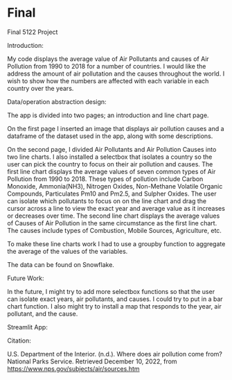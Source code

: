# Final
Final 5122 Project

Introduction:

My code displays the average value of Air Pollutants and causes of Air Pollution from 1990 to 2018 for a number of countries. I would like the address the amount of air pollutation and the causes throughout the world. I wish to show how the numbers are affected with each variable in each country over the years.


Data/operation abstraction design:

The app is divided into two pages; an introduction and line chart page.

On the first page I inserted an image that displays air pollution causes and a dataframe of the dataset used in the app, along with some descriptions.

On the second page, I divided Air Pollutants and Air Pollution Causes into two line charts. I also installed a selectbox that isolates a country so the user can pick the country to focus on their air pollution and causes. The first line chart displays the average values of seven common types of Air Pollution from 1990 to 2018. These types of pollution include Carbon Monoxide, Ammonia(NH3), Nitrogen Oxides, Non-Methane Volatile Organic Compounds, Particulates Pm10 and Pm2.5, and Sulpher Oxides. The user can isolate which pollutants to focus on on the line chart and drag the cursor across a line to view the exact year and average value as it increases or decreases over time. The second line chart displays the average values of Causes of Air Pollution in the same circumstance as the first line chart. The causes include types of Combustion, Mobile Sources, Agriculture, etc.

To make these line charts work I had to use a groupby function to aggregate the average of the values of the variables.

The data can be found on Snowflake.

Future Work:

In the future, I might try to add more selectbox functions so that the user can isolate exact years, air pollutants, and causes. I could try to put in a bar chart function. I also might try to install a map that responds to the year, air pollutant, and the cause.

Streamlit App:

Citation:

U.S. Department of the Interior. (n.d.). Where does air pollution come from? National Parks Service. Retrieved December 10, 2022, from https://www.nps.gov/subjects/air/sources.htm 
